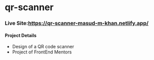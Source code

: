 # qr-scanner
### Live Site:https://qr-scanner-masud-m-khan.netlify.app/
#### Project Details

* Design of a QR code scanner
* Project of FrontEnd Mentors
